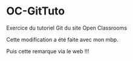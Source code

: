 # OC-GitTuto
Exercice du tutoriel Git du site Open Classrooms

Cette modification a été faite avec mon mbp.

Puis cette remarque via le web !!!
